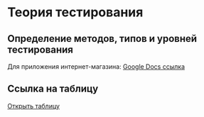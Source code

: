 # Теория тестирования

## Определение методов, типов и уровней тестирования

Для приложения интернет-магазина: [Google Docs ссылка](https://docs.google.com/spreadsheets/d/13g_L3OpZAdSNEYCx2IIRqBD27L_pcRhp/edit?usp=drive_link&ouid=103546442425628569603&rtpof=true&sd=true)

## Ссылка на таблицу
[Открыть таблицу](https://docs.google.com/spreadsheets/d/1r1qpWIJBnI4p127mxuFEA77r1x_McjIK/edit?usp=sharing&ouid=103546442425628569603&rtpof=true&sd=true)
